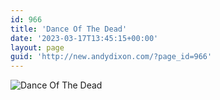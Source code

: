 ```yaml
---
id: 966
title: 'Dance Of The Dead'
date: '2023-03-17T13:45:15+00:00'
layout: page
guid: 'http://new.andydixon.com/?page_id=966'
---
```


![Dance Of The Dead](https://i0.wp.com/assets.g8x2.ldn.idrivee2-23.com/posters/Dance%20Of%20The%20Dead%2001.jpg?w=1200&ssl=1 "Dance Of The Dead")